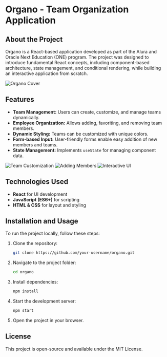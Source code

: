 # Organo - Team Organization Application

## About the Project
Organo is a React-based application developed as part of the Alura and Oracle Next Education (ONE) program. The project was designed to introduce fundamental React concepts, including component-based architecture, state management, and conditional rendering, while building an interactive application from scratch.

![Organo Cover](https://github.com/dharitcha/organo/assets/157736779/6d815781-b22b-4b96-9f8f-dddb4dfdc66a)

## Features
- **Team Management:** Users can create, customize, and manage teams dynamically.
- **Employee Organization:** Allows adding, favoriting, and removing team members.
- **Dynamic Styling:** Teams can be customized with unique colors.
- **Form-based Input:** User-friendly forms enable easy addition of new members and teams.
- **State Management:** Implements `useState` for managing component data.

![Team Customization](https://github.com/dharitcha/organo/assets/157736779/b845e929-1d62-4eec-b8bd-a8ae74eae1f3)
![Adding Members](https://github.com/dharitcha/organo/assets/157736779/1d6b25f7-6bf8-4f5b-8647-e5b08b8cbbd0)
![Interactive UI](https://github.com/dharitcha/organo/assets/157736779/8878be99-b70d-455f-9654-ab139cece833)

## Technologies Used
- **React** for UI development
- **JavaScript (ES6+)** for scripting
- **HTML & CSS** for layout and styling

## Installation and Usage
To run the project locally, follow these steps:

1. Clone the repository:
   ```sh
   git clone https://github.com/your-username/organo.git
   ```
2. Navigate to the project folder:
   ```sh
   cd organo
   ```
3. Install dependencies:
   ```sh
   npm install
   ```
4. Start the development server:
   ```sh
   npm start
   ```
5. Open the project in your browser.

## License
This project is open-source and available under the MIT License.

